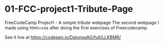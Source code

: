 # 01-FCC-project1-Tribute-Page
FreeCodeCamp Project1 - A simple tribute webpage
The second webpage I made using html+css after doing the first exercises of Freecodecamp.

See it live at https://codepen.io/DalonsoAG/full/LLKBMR/
